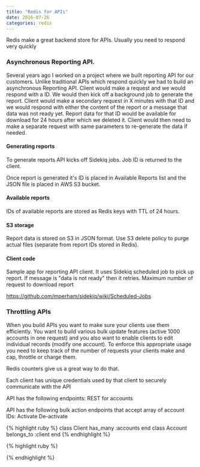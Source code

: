```yaml
---
title: "Redis for APIs"
date: 2016-07-26
categories: redis
---
```


Redis make a great backend store for APIs.  Usually you need to respond very quickly


### Asynchronous Reporting API.

Several years ago I worked on a project where we built reporting API for our customers.  Unlike traditional APIs which respond quickly we had to build an asynchronous Reporting API.  Client would make a request and we would respond with a ID.  We would then kick off a background job to generate the report.  Client would make a secondary request in X minutes with that ID and we would respond with either the content of the report or a message that data was not ready yet.  Report data for that ID would be available for download for 24 hours after which we deleted it.  Client would then need to make a separate request with same parameters to re-generate the data if needed.  

#### Generating reports

To generate reports API kicks off Sidekiq jobs.  Job ID is returned to the client.  

Once report is generated it's ID is placed in Available Reports list and the JSON file is placed in AWS S3 bucket.

#### Available reports

IDs of available reports are stored as Redis keys with TTL of 24 hours.  

#### S3 storage

Report data is stored on S3 in JSON format.  Use S3 delete policy to purge actual files (separate from report IDs stored in Redis).


#### Client code

Sample app for reporting API client.  It uses Sidekiq scheduled job to pick up report.  If message is "data is not ready" then it retries.  Maximum number of request to download report

https://github.com/mperham/sidekiq/wiki/Scheduled-Jobs




### Throttling APIs

When you build APIs you want to make sure your clients use them efficiently.  You want to build various bulk update features (active 1000 accounts in one request) and you also want to enable clients to edit individual records (modify one account).  To enforce this appropriate usage you need to keep track of the number of requests your clients make and cap, throttle or charge them.  

Redis counters give us a great way to do that.  

Each client has unique credentials used by that client to securely communicate with the API

API has the following endpoints:
REST for accounts

API has the following bulk action endpoints that accept array of account IDs:
Activate
De-activate

{% highlight ruby %}
class Client
  has_many :accounts
end
class Account
  belongs_to :client
end
{% endhighlight %}





{% highlight ruby %}

{% endhighlight %}
